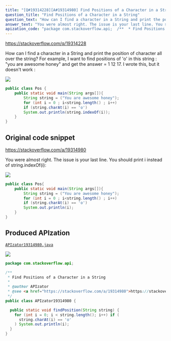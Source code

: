 ```yaml
---
title: "[Q#19314228][A#19314980] Find Positions of a Character in a String"
question_title: "Find Positions of a Character in a String"
question_text: "How can I find a character in a String and print the position of character all over the string? For example, I want to find positions of 'o' in this string : \"you are awesome honey\" and get the answer = 1 12 17. I wrote this, but it doesn't work :"
answer_text: "You were almost right. The issue is your last line. You should print i instead of string.indexOf(i):"
apization_code: "package com.stackoverflow.api;  /**  * Find Positions of a Character in a String  *  * @author APIzator  * @see <a href=\"https://stackoverflow.com/a/19314980\">https://stackoverflow.com/a/19314980</a>  */ public class APIzator19314980 {    public static void findPosition(String string) {     for (int i = 0; i < string.length(); i++) if (       string.charAt(i) == 'o'     ) System.out.println(i);   } }"
---
```


https://stackoverflow.com/q/19314228

How can I find a character in a String and print the position of character all over the string? For example, I want to find positions of &#x27;o&#x27; in this string : &quot;you are awesome honey&quot; and get the answer = 1 12 17.
I wrote this, but it doesn&#x27;t work :


<div class="code-logo"><img src="/stackoverflow.png" /></div>

```java
public class Pos {
    public static void main(String args[]){
        String string = ("You are awesome honey");
        for (int i = 0 ; i<string.length() ; i++)
        if (string.charAt(i) == 'o')
        System.out.println(string.indexOf(i));
    }
}
```


## Original code snippet

https://stackoverflow.com/a/19314980

You were almost right. The issue is your last line. You should print i instead of string.indexOf(i):

<div class="code-logo"><img src="/stackoverflow.png" /></div>

```java
public class Pos{
    public static void main(String args[]){
        String string = ("You are awesome honey");
        for (int i = 0 ; i<string.length() ; i++)
        if (string.charAt(i) == 'o')
        System.out.println(i);
    }
}
```

## Produced APIzation

[`APIzator19314980.java`](https://github.com/blind-papers/apization-temp-data/raw/main/search/APIzator19314980.java)

<div class="code-logo"><img src="/apizator.png" /></div>

```java
package com.stackoverflow.api;

/**
 * Find Positions of a Character in a String
 *
 * @author APIzator
 * @see <a href="https://stackoverflow.com/a/19314980">https://stackoverflow.com/a/19314980</a>
 */
public class APIzator19314980 {

  public static void findPosition(String string) {
    for (int i = 0; i < string.length(); i++) if (
      string.charAt(i) == 'o'
    ) System.out.println(i);
  }
}

```
